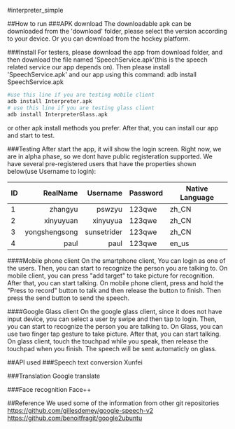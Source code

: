 #interpreter_simple

##How to run
###APK download
The downloadable apk can be downloaded from the 'download' folder, please select the version according to your device. Or you can download from the hockey platform.

###Install
For testers, please download the app from download folder, and then download the file named 'SpeechService.apk'(this is the speech related service our app depends on). Then please install 'SpeechService.apk' and our app using this command:
adb install SpeechService.apk
```bash
#use this line if you are testing mobile client
adb install Interpreter.apk
# use this line if you are testing glass client
adb install InterpreterGlass.apk
```
or other apk install methods you prefer. After that, you can install our app and start to test.

###Testing
After start the app, it will show the login screen. Right now, we are in alpha phase, so we dont have public registeration supported. We have several pre-registered users that have the properties shown below(use Username to login):

| ID        | RealName       |   Username  |  Password | Native Language |
|-----------|---------------:|------------:|-----------|-----------------|
| 1         | zhangyu        |    pswzyu   |    123qwe |           zh_CN |
| 2         | xinyuyuan      |    xinyuyua |    123qwe |           zh_CN |
| 3         | yongshengsong  | sunsetrider |    123qwe |           zh_CN |
| 4         | paul           |    paul     |    123qwe |           en_us |

####Mobile phone client
On the smartphone client, You can login as one of the users. 
Then, you can start to recognize the person you are talking to. On mobile client, you can press "add target" to take picture for recognition.
After that, you can start talking. On mobile phone client, press and hold the "Press to record" button to talk and then release the button to finish. Then press the send button to send the speech.

####Google Glass client
On the google glass client, since it does not have input device, you can select a user by swipe and then tap to login.
Then, you can start to recognize the person you are talking to. On Glass, you can use two finger tap gesture to take picture.
After that, you can start talking. On glass client, touch the touchpad while you speak, then release the touchpad when you finish. The speech will be sent automaticly on glass.

##API used
###Speech text conversion
Xunfei

###Translation
Google translate

###Face recognition
Face++



##Reference
We used some of the information from other git repositories
https://github.com/gillesdemey/google-speech-v2
https://github.com/benoitfragit/google2ubuntu
